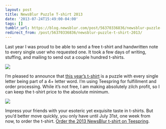 ```yaml
---
layout: post
title: NewsBlur Puzzle T-shirt 2013
date: '2013-07-24T15:49:00-04:00'
tags: []
tumblr_url: https://blog.newsblur.com/post/56370336836/newsblur-puzzle-t-shirt-2013
redirect_from: /post/56370336836/newsblur-puzzle-t-shirt-2013/
---
```

Last year I was proud to be able to send a free t-shirt and handwritten note to every single user who requested one. It took a few days of writing, stuffing, and mailing to send out a couple hundred t-shirts.

![](https://s3.amazonaws.com/static.newsblur.com/blog/tshirt%202012.JPG)

I’m pleased to announce that [this year’s t-shirt](http://teespring.com/newsblur) is a puzzle with every single letter being part of a 4+ letter word. I’m using Teespring for fulfillment and order processing. While it’s not free, I am making absolutely zilch profit, so I can keep the t-shirt price to the absolute minimum.

[![](http://images.teespring.com/shirt_pic/82496/front.jpg?v=2013-07-24-18-29)](http://teespring.com/newsblur)

Impress your friends with your esoteric yet exquisite taste in t-shirts. But you’d better move quickly, you only have until July 31st, one week from now, to order the t-shirt. [Order the 2013 NewsBlur t-shirt on Teespring](http://teespring.com/newsblur).

